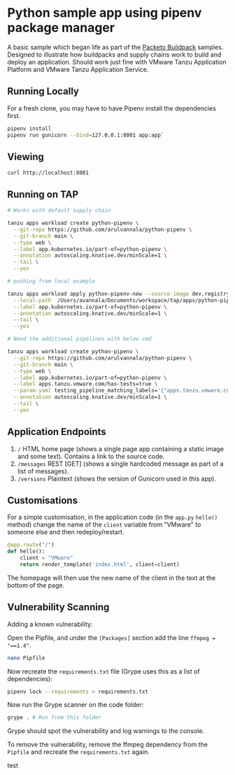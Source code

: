 # Python sample app using pipenv package manager

A basic sample which began life as part of the [Packeto Buildpack](https://github.com/paketo-buildpacks/samples) samples. Designed to illustrate how buildpacks and supply chains work to build and deploy an application. Should work just fine with VMware Tanzu Application Platform and VMware Tanzu Application Service.

## Running Locally

For a fresh clone, you may have to have Pipenv install the dependencies first.

```bash
pipenv install
pipenv run gunicorn --bind=127.0.0.1:8001 app:app`
```

## Viewing

`curl http://localhost:8001`

## Running on TAP

```bash
# Works with default supply chain

tanzu apps workload create python-pipenv \
  --git-repo https://github.com/arulvannala/python-pipenv \
  --git-branch main \
  --type web \
  --label app.kubernetes.io/part-of=python-pipenv \
  --annotation autoscaling.knative.dev/minScale=1 \
  --tail \
  --yes
```

```bash
# pushing from local example

tanzu apps workload apply python-pipenv-new --source-image dev.registry.pivotal.io/se-americas-west/py-pipe \
  --local-path  /Users/avannala/Documents/workspace/tap/apps/python-pipenv  --type web \
  --label app.kubernetes.io/part-of=python-pipenv \
  --annotation autoscaling.knative.dev/minScale=1 \
  --tail \
  --yes  
```
```bash
# Need the additional pipelines with below cmd

tanzu apps workload create python-pipenv \
  --git-repo https://github.com/arulvannala/python-pipenv \
  --git-branch main \
  --type web \
  --label app.kubernetes.io/part-of=python-pipenv \
  --label apps.tanzu.vmware.com/has-tests=true \
  --param-yaml testing_pipeline_matching_labels='{"apps.tanzu.vmware.com/pipeline":"test", "apps.tanzu.vmware.com/language":"python"}' \
  --annotation autoscaling.knative.dev/minScale=1 \
  --tail \
  --yes
```

## Application Endpoints

1. `/`  HTML home page (shows a single page app containing a static image and some text). Contains a link to the source code.
1. `/messages` REST [GET] (shows a single hardcoded message as part of a list of messages).
1. `/versions` Plaintext (shows the version of Gunicorn used in this app).

## Customisations

For a simple customisation, in the application code (in the `app.py` `hello()` method) change the name of the `client` variable from "VMware" to someone else and then redeploy/restart.

```python
@app.route("/")
def hello():
    client = "VMware"
    return render_template('index.html', client=client)
```

The homepage will then use the new name of the client in the text at the bottom of the page.

## Vulnerability Scanning

Adding a known vulnerability:

Open the Pipfile, and under the `[Packages]` section add the line `ffmpeg = "==1.4"`.

```bash
nano Pipfile
```

Now recreate the `requirements.txt` file (Grype uses this as a list of dependencies):

```bash
pipenv lock --requirements > requirements.txt
```

Now run the Grype scanner on the code folder:

```bash
grype . # Run from this folder
```

Grype should spot the vulnerability and log warnings to the console.

To remove the vulnerability, remove the ffmpeg dependency from the `Pipfile` and recreate the `requirements.txt` again.

test
